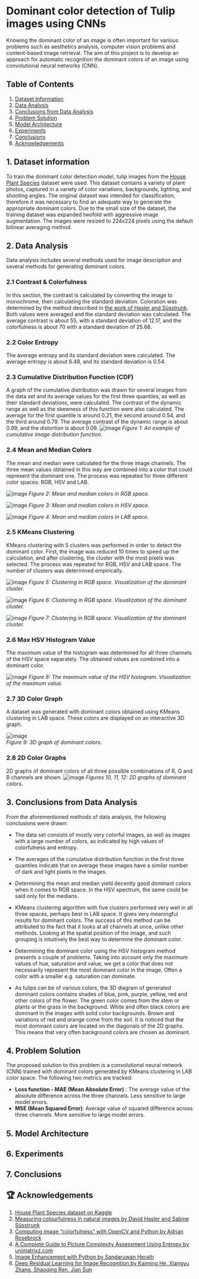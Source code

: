 # Dominant color detection of Tulip images using CNNs

Knowing the dominant color of an image is often important for various problems such as aesthetics analysis, computer vision problems and content-based image retrieval. The aim of this project is to develop an approach for automatic recognition the dominant colors of an image using convolutional neural networks (CNN).

## Table of Contents
1. [Dataset Information](#1-dataset-information)
2. [Data Analysis](#2-data-analysis)
3. [Conclusions from Data Analysis](#3-conclusions-from-data-analysis)
4. [Problem Solution](#4-problem-solution)
5. [Model Architecture](#5-model-architecture)
6. [Experiments](#6-experiments)
7. [Conclusions](#7-conclusions)
8. [Acknowledgements](#-acknowledgements)


## 1. Dataset information
To train the dominant color detection model, tulip images from the [House Plant Species](https://www.kaggle.com/datasets/kacpergregorowicz/house-plant-species/data) dataset were used. This dataset contains a variety of plant photos, captured in a variety of color variations, backgrounds, lighting, and shooting angles. The original dataset was intended for classification, therefore it was necessary to find an adequate way to generate the appropriate dominant colors. Due to the small size of the dataset, the training dataset was expanded twofold with aggressive image augmentation. The images were resized to 224x224 pixels using the default bilinear averaging method.

## 2. Data Analysis
Data analysis includes several methods used for image description and several methods for generating dominant colors.

### 2.1 Contrast & Colorfulness
In this section, the contrast is calculated by converting the image to monochrome, then calculating the standard deviation. Coloration was determined by the method described in [the work of Hasler and Süsstrunk](https://infoscience.epfl.ch/server/api/core/bitstreams/77f5adab-e825-4995-92db-c9ff4cd8bf5a/content). Both values ​​were averaged and the standard deviation was calculated. The average contrast is about 55, with a standard deviation of 12.17, and the colorfulness is about 70 with a standard deviation of 25.68.

### 2.2 Color Entropy
The average entropy and its standard deviation were calculated. The average entropy is about 6.48, and its standard deviation is 0.54.

### 2.3 Cumulative Distribution Function (CDF)
A graph of the cumulative distribution was drawn for several images from the data set and its average values ​​for the first three quantiles, as well as their standard deviations, were calculated. The contrast of the dynamic range as well as the skewness of this function were also calculated. The average for the first quantile is around 0.21, the second around 0.54, and the third around 0.79. The average contrast of the dynamic range is about 0.99, and the distortion is about 0.09.
![image](https://github.com/user-attachments/assets/b068c8e0-5c7d-413c-bf31-14b0b7f32be1)
*Figure 1: An example of cumulative image distribution function.*

### 2.4 Mean and Median Colors
The mean and median were calculated for the three image channels. The three mean values ​​obtained in this way are combined into a color that could represent the dominant one. The process was repeated for three different color spaces: RGB, HSV and LAB.

![image](https://github.com/user-attachments/assets/80347b2b-2e72-418e-9c4f-4cf85dec14f0)
*Figure 2: Mean and median colors in RGB space.*

![image](https://github.com/user-attachments/assets/32f72f03-ee3d-42ba-88aa-61a662209f98)
*Figure 3: Mean and median colors in HSV space.*

![image](https://github.com/user-attachments/assets/a9c1f5eb-58c3-4900-b57f-a56edfa454d6)
*Figure 4: Mean and median colors in LAB space.*

### 2.5 KMeans Clustering
KMeans clustering with 5 clusters was performed in order to detect the dominant color. First, the image was reduced 10 times to speed up the calculation, and after clustering, the cluster with the most pixels was selected. The process was repeated for RGB, HSV and LAB space. The number of clusters was determined empirically.

![image](https://github.com/user-attachments/assets/06611c19-3811-4873-a45c-19b0eb3c0641)
*Figure 5: Clustering in RGB space. Visualization of the dominant cluster.*

![image](https://github.com/user-attachments/assets/47b9a156-612c-4176-999e-68a01d5b4669)
*Figure 6: Clustering in RGB space. Visualization of the dominant cluster.*

![image](https://github.com/user-attachments/assets/1182a28f-c62b-4a1d-899c-64ec80ade8bf)
*Figure 7: Clustering in RGB space. Visualization of the dominant cluster.*

### 2.6 Max HSV Histogram Value
The maximum value of the histogram was determined for all three channels of the HSV space separately. The obtained values ​​are combined into a dominant color.

![image](https://github.com/user-attachments/assets/17bc34bd-1fe7-4ac8-8003-5308a70fb2d6)
*Figure 8: The maximum value of the HSV histogram. Visualization of the maximum value.*

### 2.7 3D Color Graph
A dataset was generated with dominant colors obtained using KMeans clustering in LAB space. These colors are displayed on an interactive 3D graph.

![image](https://github.com/user-attachments/assets/7b8fd434-1fe9-4ab3-99b8-899f6ee95d0a)\
*Figure 9: 3D graph of dominant colors.*

### 2.8 2D Color Graphs
2D graphs of dominant colors of all three possible combinations of R, G and B channels are shown.
![image](https://github.com/user-attachments/assets/3642811c-242d-4518-a202-792ee63301e6)
*Figures 10, 11, 12: 2D graphs of dominant colors.*

## 3. Conclusions from Data Analysis
From the aforementioned methods of data analysis, the following conclusions were drawn:

* The data set consists of mostly very colorful images, as well as images with a large number of colors, as indicated by high values ​​of colorfulness and entropy.

* The averages of the cumulative distribution function in the first three quantiles indicate that on average these images have a similar number of dark and light pixels in the images.

* Determining the mean and median yield decently good dominant colors when it comes to RGB space. In the HSV spectrum, the same could be said only for the medians.

* KMeans clustering algorithm with five clusters performed very well in all three spaces, perhaps best in LAB space. It gives very meaningful results for dominant colors. The success of this method can be attributed to the fact that it looks at all channels at once, unlike other methods. Looking at the spatial position of the image, and such grouping is intuitively the best way to determine the dominant color.

* Determining the dominant color using the HSV histogram method presents a couple of problems. Taking into account only the maximum values ​​of hue, saturation and value, we get a color that does not necessarily represent the most dominant color in the image. Often a color with a smaller e.g. saturation can dominate.

* As tulips can be of various colors, the 3D diagram of generated dominant colors contains shades of blue, pink, purple, yellow, red and other colors of the flower. The green color comes from the stem or plants or the grass in the background. White and often black colors are dominant in the images with solid color backgrounds. Brown and variations of red and orange come from the soil. It is noticed that the most dominant colors are located on the diagonals of the 2D graphs. This means that very often background colors are chosen as dominant.

## 4. Problem Solution
The proposed solution to this problem is a convolutional neural network (CNN) trained with dominant colors generated by KMeans clustering in LAB color space. The following two metrics are tracked:
* **Loss function - MAE (Mean Absolute Error)** :
    The average value of the absolute difference across the three channels. Less sensitive to large model errors.
* **MSE (Mean Squared Error)**:
    Average value of squared difference across three channels. More sensitive to large model errors.

## 5. Model Architecture


## 6. Experiments


## 7. Conclusions


## 🏆 Acknowledgements
1. [House Plant Species dataset on Kaggle](https://www.kaggle.com/datasets/kacpergregorowicz/house-plant-species/data)
2. [Measuring colourfulness in natural images by David Hasler and Sabine Süsstrunk](https://infoscience.epfl.ch/server/api/core/bitstreams/77f5adab-e825-4995-92db-c9ff4cd8bf5a/content)
3. [Computing image “colorfulness” with OpenCV and Python by Adrian Rosebrock](https://pyimagesearch.com/2017/06/05/computing-image-colorfulness-with-opencv-and-python/)
4. [A Complete Guide to Picture Complexity Assessment Using Entropy by unimatrixz.com](https://unimatrixz.com/blog/latent-space-image-quality-with-entropy/)
5. [Image Enhancement with Python by Sandaruwan Herath](https://medium.com/image-processing-with-python/image-enhancement-with-python-d3040a39e394)
6. [Deep Residual Learning for Image Recognition by Kaiming He, Xiangyu Zhang, Shaoqing Ren, Jian Sun](https://arxiv.org/abs/1512.03385)
